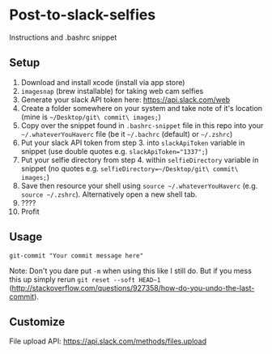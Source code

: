 # Post-to-slack-selfies
Instructions and .bashrc snippet

## Setup

1. Download and install xcode (install via app store)
2. `imagesnap`  (brew installable) for taking web cam selfies
3. Generate your slack API token here: https://api.slack.com/web
4. Create a folder somewhere on your system and take note of it's location (mine is `~/Desktop/git\ commit\ images;`)
5. Copy over the snippet found in `.bashrc-snippet` file in this repo into your `~/.whateverYouHaverc` file (be it `~/.bachrc` (default) or `~/.zshrc`)
6. Put your slack API token from step 3. into `slackApiToken` variable in snippet (use double quotes e.g. `slackApiToken="1337";`)
7. Put your selfie directory from step 4. within `selfieDirectory` variable in snippet (no quotes e.g. `selfieDirectory=~/Desktop/git\ commit\ images;`)
8. Save then resource your shell using `source ~/.whateverYouHaverc` (e.g. `source ~/.zshrc`).  Alternatively open a new shell tab.
9. ????
10. Profit

## Usage

`git-commit "Your commit message here"`

Note: Don't you dare put `-m` when using this like I still do.  But if you mess this up simply rerun `git reset --soft HEAD~1`  (http://stackoverflow.com/questions/927358/how-do-you-undo-the-last-commit).

## Customize
File upload API: https://api.slack.com/methods/files.upload